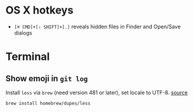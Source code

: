 # OS X hotkeys

* `[⌘ CMD]+[⇧ SHIFT]+[.]` reveals hidden files in Finder and Open/Save dialogs

# Terminal

## Show emoji in `git log`

Install `less` via `brew` (need version 481 or later), set locale to UTF-8. [source](http://www.recursion.org/2016/6/19/displaying-emoji-in-git-log)

    brew install homebrew/dupes/less
